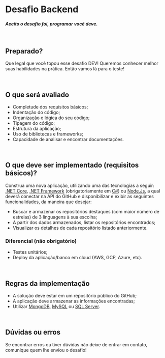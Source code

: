 # Desafio Backend
#### _Aceito o desafio foi, programar você deve._

<br>

## Preparado?
Que legal que você topou esse desafio DEV! Queremos conhecer melhor suas habilidades na prática. Então vamos lá para o teste!

<br>

## O que será avaliado

- Completude dos requisitos básicos;
- Indentação do código;
- Organização e lógica do seu código;
- Tipagem do código;
- Estrutura da aplicação;
- Uso de bibliotecas e frameworks;
- Capacidade de analisar e encontrar documentações.

<br>

## O que deve ser implementado (requisitos básicos)?

Construa uma nova aplicação, utilizando uma das tecnologias a seguir: [.NET Core], [.NET Framework] (obrigatoriamente em [C#]) ou [Node.Js], a qual deverá conectar na API do GitHub e disponibilizar e exibir as seguintes funcionalidades, da maneira que desejar:

- Buscar e armazenar os repositórios destaques (com maior número de estrelas) de 3 linguagens à sua escolha;
- A partir dos dados armazenados, listar os repositórios encontrados;
- Visualizar os detalhes de cada repositório listado anteriormente.

### Diferencial (não obrigatório)

- Testes unitários;
- Deploy da aplicação/banco em cloud (AWS, GCP, Azure, etc).

<br>

## Regras da implementação
	
- A solução deve estar em um repositório público do GitHub;
- A aplicação deve armazenar as informações encontradas;
- Utilizar [MongoDB], [MySQL] ou [SQL Server].

<br>

## Dúvidas ou erros
Se encontrar erros ou tiver dúvidas não deixe de entrar em contato, comunique quem lhe enviou o desafio!



[//]: #
   [.NET Core]: <https://docs.microsoft.com/pt-br/dotnet/core/introduction>
   [.NET Framework]: <https://docs.microsoft.com/pt-br/dotnet/api/?view=netframework-4.8>
   [node.js]: <http://nodejs.org>
   [C#]: <https://docs.microsoft.com/pt-br/dotnet/csharp/>
   [MongoDB]: <https://www.mongodb.com/>
   [MySQL]: <https://www.mysql.com/>
   [SQL Server]: <https://www.microsoft.com/pt-br/sql-server/>